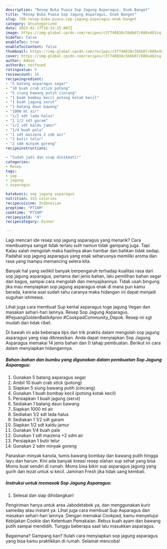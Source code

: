 ```yaml
---
description: "Resep Buka Puasa Sop Jagung Asparagus, Enak Banget"
title: "Resep Buka Puasa Sop Jagung Asparagus, Enak Banget"
slug: 799-resep-buka-puasa-sop-jagung-asparagus-enak-banget
category: Uncategorized
date: 2023-02-17T16:33:15.007Z
image: https://img-global.cpcdn.com/recipes/c5f740838c5b6b07/680x482cq70/sop-jagung-asparagus-foto-resep-utama.jpg
hideToc: false
enableToc: true
enableTocContent: false
thumbnail: https://img-global.cpcdn.com/recipes/c5f740838c5b6b07/680x482cq70/sop-jagung-asparagus-foto-resep-utama.jpg
cover: https://img-global.cpcdn.com/recipes/c5f740838c5b6b07/680x482cq70/sop-jagung-asparagus-foto-resep-utama.jpg
author: Admin
authorAv: notfound
ratingvalue: 5
reviewcount: 16
recipeingredient:
- "5 batang asparagus segar"
- "10 buah crab stick potong"
- "5 siung bawang putih cincang"
- "1 buah bombay kecil potong kotak kecil"
- "1 buah jagung serut"
- "1 batang daun bawang"
- "1000 ml air"
- "1/2 sdt lada halus"
- "1 1/2 sdt garam"
- "1/2 sdt kaldu jamur"
- "1/4 buah pala"
- "1 sdt maizena 2 sdm air"
- "1 butir telur"
- "2 sdm minyak goreng"
recipeinstructions:

- "Sudah jadi dan siap dinikmati!"
categories:
- Resep
tags:
- sop
- jagung
- asparagus

katakunci: sop jagung asparagus 
nutrition: 153 calories
recipecuisine: Indonesian
preptime: "PT16M"
cooktime: "PT34M"
recipeyield: "4"
recipecategory: Dinner

---
```



Lagi mencari ide resep sop jagung asparagus yang menarik? Cara membuatnya sangat tidak terlalu sulit namun tidak gampang juga. Tapi Kalau salah mengolah maka hasilnya akan hambar dan bahkan tidak sedap. Padahal sop jagung asparagus yang enak seharusnya memiliki aroma dan rasa yang mampu memancing selera kita.


Banyak hal yang sedikit banyak berpengaruh terhadap kualitas rasa dari sop jagung asparagus, pertama dari jenis bahan, lalu pemilihan bahan segar dan bagus, sampai cara mengolah dan menyajikannya. Tidak usah bingung jika mau menyiapkan sop jagung asparagus enak di mana pun kamu berada, karena asal sudah tahu caranya maka hidangan ini dapat menjadi suguhan istimewa.

Lihat juga cara membuat Sup kental asparagus toge jagung Vegan dan masakan sehari-hari lainnya. Resep Sop Jagung Asparagus. #PejuangGoldenBatikApron #CookpadCommunity_Depok. Resep ini sgt mudah dan tidak ribet.


Di bawah ini ada beberapa tips dan trik praktis dalam mengolah sop jagung asparagus yang siap dikreasikan. Anda dapat menyiapkan Sop Jagung Asparagus memakai 14 jenis bahan dan 0 tahap pembuatan. Berikut ini cara dalam menyiapkan hidangannya.

<!--inarticleads1-->

##### Bahan-bahan dan bumbu yang digunakan dalam pembuatan Sop Jagung Asparagus:

1. Gunakan 5 batang asparagus segar
1. Ambil 10 buah crab stick (potong)
1. Siapkan 5 siung bawang putih (cincang)
1. Gunakan 1 buah bombay kecil (potong kotak kecil)
1. Persiapkan 1 buah jagung (serut)
1. Sediakan 1 batang daun bawang
1. Siapkan 1000 ml air
1. Sediakan 1/2 sdt lada halus
1. Sediakan 1 1/2 sdt garam
1. Siapkan 1/2 sdt kaldu jamur
1. Gunakan 1/4 buah pala
1. Gunakan 1 sdt maizena +2 sdm air
1. Persiapkan 1 butir telur
1. Gunakan 2 sdm minyak goreng


Panaskan minyak kanola, tumis bawang bombay dan bawang putih hingga layu dan harum. Kini ada banyak kreasi resep olahan sup sehat yang bisa Moms buat sendiri di rumah. Moms bisa bikin sup asparagus jagung yang gurih dan lezat untuk si kecil. Jaminan Fresh jika tidak uang kembali. 

<!--inarticleads2-->

##### Instruksi untuk memasak Sop Jagung Asparagus:


1. Selesai dan siap dihidangkan!

Pengiriman hanya untuk area Jabodetabek ya, dan menggunakan kurir sameday atau instant ya. Lihat juga cara membuat Sup Asparagus dan masakan sehari-hari lainnya. Dengan memakai Cookpad, kamu menyetujui Kebijakan Cookie dan Ketentuan Pemakaian. Rebus kuah ayam dan bawang putih sampai mendidih. Tunggu beberapa saat lalu masukkan asparagus. 

Bagaimana? Gampang kan? Itulah cara menyiapkan sop jagung asparagus yang bisa kamu praktikkan di rumah. Selamat mencoba!
